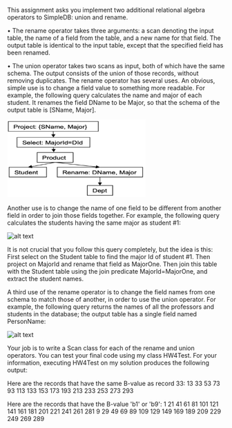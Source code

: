 This assignment asks you implement two additional relational algebra operators to SimpleDB: union and rename.

• The rename operator takes three arguments: a scan denoting the input table, the name of a field from the table, and a new name for that field. The output table is identical to the input table, except that the specified field has been renamed.

• The union operator takes two scans as input, both of which have the same schema. The output consists of the union of those records, without removing duplicates. The rename operator has several uses. An obvious, simple use is to change a field value to something more readable. For example, the following query calculates the name and major of each student. It renames the field DName to be Major, so that the schema of the output table is [SName, Major].

<img src="https://github.com/tunceratac/SimpleDB-Projects-with-Java/blob/main/Task-4/1.png" alt="alt text" width="320" height="180">

Another use is to change the name of one field to be different from another field in order to join those fields together. For example, the following query calculates the students having the same major as student #1:

<img src="https://url/to/img.png" alt="alt text" width="320" height="180">


It is not crucial that you follow this query completely, but the idea is this: First select on the Student table to find the major Id of student #1. Then project on MajorId and rename that field as MajorOne. Then join this table with the Student table using the join predicate MajorId=MajorOne, and extract the student names.

A third use of the rename operator is to change the field names from one schema to match those of another, in order to use the union operator. For example, the following query returns the names of all the professors and students in the database; the output table has a single field named PersonName:

<img src="https://url/to/img.png" alt="alt text" width="320" height="180">

Your job is to write a Scan class for each of the rename and union operators. You can test your final code using my class HW4Test. For your information, executing HW4Test on my solution produces the following output:

Here are the records that have the same B-value as record 33: 13 33 53 73 93 113 133 153 173 193 213 233 253 273 293

Here are the records that have the B-value 'b1' or 'b9':
1 21 41 61 81 101 121 141 161 181 201 221 241 261 281 9 29 49 69 89 109 129 149 169 189 209 229 249 269 289

